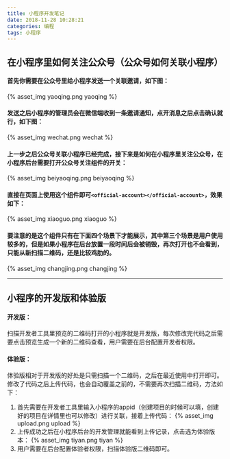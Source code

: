 ```yaml
---
title: 小程序开发笔记
date: 2018-11-28 10:28:21
categories: 编程
tags: 小程序
---
```



## 在小程序里如何关注公众号（公众号如何关联小程序）
#### 首先你需要在公众号里给小程序发送一个关联邀请，如下图：
{% asset_img yaoqing.png yaoqing %}
#### 发送之后小程序的管理员会在微信端收到一条邀请通知，点开消息之后点击确认就行，如下图：
<!--more-->
{% asset_img wechat.png wechat %}
#### 上一步之后公众号关联小程序已经完成，接下来是如何在小程序里关注公众号，在小程序后台需要打开公众号关注组件的开关：
{% asset_img beiyaoqing.png beiyaoqing %}
#### 直接在页面上使用这个组件即可```<official-account></official-account>```，效果如下：
{% asset_img xiaoguo.png xiaoguo %}
#### 要注意的是这个组件只有在下面四个场景下才能展示，其中第三个场景是用户使用较多的，但是如果小程序在后台放置一段时间后会被销毁，再次打开也不会看到，只能从新扫描二维码，还是比较鸡肋的。
{% asset_img changjing.png changjing %}

------

## 小程序的开发版和体验版
#### 开发版：
扫描开发者工具里预览的二维码打开的小程序就是开发版，每次修改完代码之后需要点击预览生成一个新的二维码查看，用户需要在后台配置开发者权限。
#### 体验版：
体验版相对于开发版的好处是只需扫描一个二维码，之后在最近使用中打开即可。修改了代码之后上传代码，也会自动覆盖之前的，不需要再次扫描二维码，方法如下：
1. 首先需要在开发者工具里输入小程序的appid（创建项目的时候可以填，创建好的项目在详情里也可以修改）进行关联，接着上传代码：
{% asset_img upload.png upload %}
2. 上传成功之后在小程序后台的开发管理就能看到上传记录，点击选为体验版本：
{% asset_img tiyan.png tiyan %}
3. 用户需要在后台配置体验者权限，扫描体验版二维码即可。
